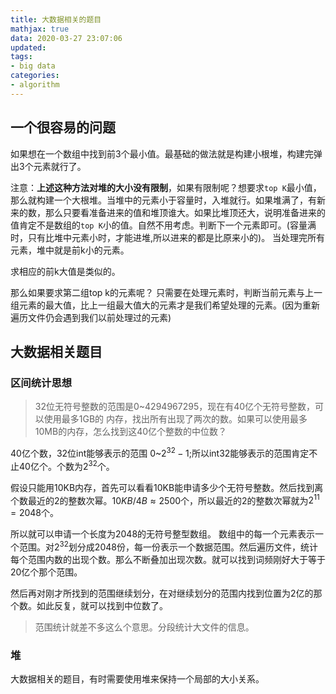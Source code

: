 ```yaml
---
title: 大数据相关的题目
mathjax: true
data: 2020-03-27 23:07:06
updated:
tags:
- big data
categories:
- algorithm
---
```

## 一个很容易的问题

如果想在一个数组中找到前3个最小值。最基础的做法就是构建小根堆，构建完弹出3个元素就行了。

注意：**上述这种方法对堆的大小没有限制**，如果有限制呢？想要求`top K`最小值，那么就构建一个大根堆。当堆中的元素小于容量时，入堆就行。如果堆满了，有新来的数，那么只要看准备进来的值和堆顶谁大。如果比堆顶还大，说明准备进来的值肯定不是数组的`top K`小的值。自然不用考虑。判断下一个元素即可。(容量满时，只有比堆中元素小时，才能进堆,所以进来的都是比原来小的)。
当处理完所有元素，堆中就是前k小的元素。

求相应的前k大值是类似的。

那么如果要求第二组top k的元素呢？
只需要在处理元素时，判断当前元素与上一组元素的最大值，比上一组最大值大的元素才是我们希望处理的元素。(因为重新遍历文件仍会遇到我们以前处理过的元素)

## 大数据相关题目

### 区间统计思想

> 32位无符号整数的范围是0~4294967295，现在有40亿个无符号整数，可以使用最多1GB的 内存，找出所有出现了两次的数。如果可以使用最多10MB的内存，怎么找到这40亿个整数的中位数？

40亿个数，32位int能够表示的范围 $0$~$2^{32} - 1$;所以int32能够表示的范围肯定不止40亿个。个数为$2^{32}$个。

假设只能用10KB内存，首先可以看看10KB能申请多少个无符号整数。然后找到离个数最近的2的整数次幂。$10KB/4B\approx2500$个，所以最近的2的整数次幂就为$2^{11}=2048$个。

所以就可以申请一个长度为2048的无符号整型数组。
数组中的每一个元素表示一个范围。对$2^{32}$划分成2048份，每一份表示一个数据范围。然后遍历文件，统计每个范围内数的出现个数。那么不断叠加出现次数。就可以找到词频刚好大于等于20亿个那个范围。

然后再对刚才所找到的范围继续划分，在对继续划分的范围内找到位置为2亿的那个数。如此反复，就可以找到中位数了。

> 范围统计就差不多这么个意思。分段统计大文件的信息。

### 堆

大数据相关的题目，有时需要使用堆来保持一个局部的大小关系。
